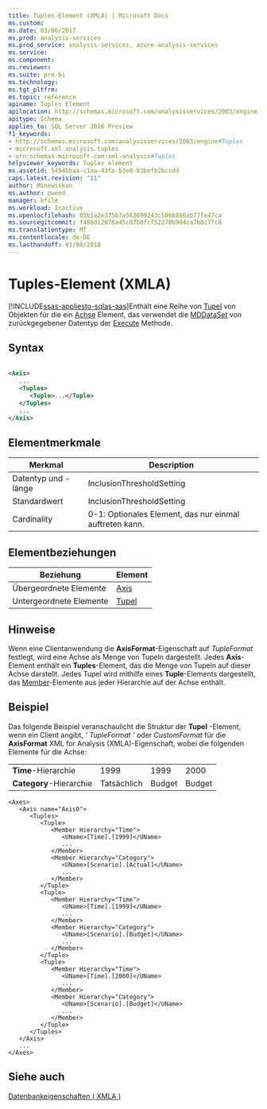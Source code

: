 ```yaml
---
title: Tuples-Element (XMLA) | Microsoft Docs
ms.custom: 
ms.date: 03/06/2017
ms.prod: analysis-services
ms.prod_service: analysis-services, azure-analysis-services
ms.service: 
ms.component: 
ms.reviewer: 
ms.suite: pro-bi
ms.technology: 
ms.tgt_pltfrm: 
ms.topic: reference
apiname: Tuples Element
apilocation: http://schemas.microsoft.com/analysisservices/2003/engine
apitype: Schema
applies_to: SQL Server 2016 Preview
f1_keywords:
- http://schemas.microsoft.com/analysisservices/2003/engine#Tuples
- microsoft.xml.analysis.tuples
- urn:schemas-microsoft-com:xml-analysis#Tuples
helpviewer_keywords: Tuples element
ms.assetid: 5494bbaa-c1aa-43fa-b3e0-83befb2bccdd
caps.latest.revision: "11"
author: Minewiskan
ms.author: owend
manager: kfile
ms.workload: Inactive
ms.openlocfilehash: 05b1a2e375b7a563699243c586b866ab77fe47ca
ms.sourcegitcommit: f486d12078a45c87b0fcf52270b904ca7b0c7fc8
ms.translationtype: MT
ms.contentlocale: de-DE
ms.lasthandoff: 01/08/2018
---
```

# <a name="tuples-element-xmla"></a>Tuples-Element (XMLA)
[!INCLUDE[ssas-appliesto-sqlas-aas](../../../includes/ssas-appliesto-sqlas-aas.md)]Enthält eine Reihe von [Tupel](../../../analysis-services/xmla/xml-elements-properties/tuple-element-xmla.md) von Objekten für die ein [Achse](../../../analysis-services/xmla/xml-elements-properties/axis-element-xmla.md) Element, das verwendet die [MDDataSet](../../../analysis-services/xmla/xml-data-types/mddataset-data-type-xmla.md) von zurückgegebener Datentyp der [Execute](../../../analysis-services/xmla/xml-elements-methods-execute.md) Methode.  
  
## <a name="syntax"></a>Syntax  
  
```xml  
  
<Axis>  
   ...  
   <Tuples>  
      <Tuple>...</Tuple>  
   </Tuples>  
   ...  
</Axis>  
```  
  
## <a name="element-characteristics"></a>Elementmerkmale  
  
|Merkmal|Description|  
|--------------------|-----------------|  
|Datentyp und -länge|InclusionThresholdSetting|  
|Standardwert|InclusionThresholdSetting|  
|Cardinality|0-1: Optionales Element, das nur einmal auftreten kann.|  
  
## <a name="element-relationships"></a>Elementbeziehungen  
  
|Beziehung|Element|  
|------------------|-------------|  
|Übergeordnete Elemente|[Axis](../../../analysis-services/xmla/xml-elements-properties/axis-element-xmla.md)|  
|Untergeordnete Elemente|[Tupel](../../../analysis-services/xmla/xml-elements-properties/tuple-element-xmla.md)|  
  
## <a name="remarks"></a>Hinweise  
 Wenn eine Clientanwendung die **AxisFormat**-Eigenschaft auf *TupleFormat* festlegt, wird eine Achse als Menge von Tupeln dargestellt. Jedes **Axis**-Element enthält ein **Tuples**-Element, das die Menge von Tupeln auf dieser Achse darstellt. Jedes Tupel wird mithilfe eines **Tuple**-Elements dargestellt, das [Member](../../../analysis-services/xmla/xml-elements-properties/member-element-xmla.md)-Elemente aus jeder Hierarchie auf der Achse enthält.  
  
## <a name="example"></a>Beispiel  
 Das folgende Beispiel veranschaulicht die Struktur der **Tupel** -Element, wenn ein Client angibt, *' TupleFormat '* oder *CustomFormat* für die **AxisFormat**  XML for Analysis (XMLA)-Eigenschaft, wobei die folgenden Elemente für die Achse:  
  
|||||  
|-|-|-|-|  
|**Time**-Hierarchie|1999|1999|2000|  
|**Category**-Hierarchie|Tatsächlich|Budget|Budget|  
  
```  
<Axes>  
   <Axis name="Axis0">  
      <Tuples>  
         <Tuple>  
            <Member Hierarchy="Time">  
               <UName>[Time].[1999]</UName>  
               ...  
            </Member>  
            <Member Hierarchy="Category">  
               <UName>[Scenario].[Actual]</UName>  
               ...  
            </Member>  
         </Tuple>  
         <Tuple>  
            <Member Hierarchy="Time">  
               <UName>[Time].[1999]</UName>  
               ...  
            </Member>  
            <Member Hierarchy="Category">  
               <UName>[Scenario].[Budget]</UName>  
               ...  
            </Member>  
         </Tuple>  
         <Tuple>  
            <Member Hierarchy="Time">  
               <UName>[Time].[2000]</UName>  
               ...  
            </Member>  
            <Member Hierarchy="Category">  
               <UName>[Scenario].[Budget]</UName>  
               ...  
            </Member>  
         </Tuple>  
      </Tuples>  
   </Axis>  
   ...  
</Axes>  
```  
  
## <a name="see-also"></a>Siehe auch  
 [Datenbankeigenschaften &#40; XMLA &#41;](../../../analysis-services/xmla/xml-elements-properties/xml-elements-properties.md)  
  
  
